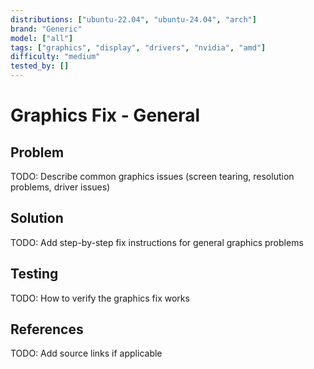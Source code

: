 ```yaml
---
distributions: ["ubuntu-22.04", "ubuntu-24.04", "arch"]
brand: "Generic"
model: ["all"]
tags: ["graphics", "display", "drivers", "nvidia", "amd"]
difficulty: "medium"
tested_by: []
---
```


# Graphics Fix - General

## Problem

TODO: Describe common graphics issues (screen tearing, resolution problems, driver issues)

## Solution

TODO: Add step-by-step fix instructions for general graphics problems

## Testing

TODO: How to verify the graphics fix works

## References

TODO: Add source links if applicable
